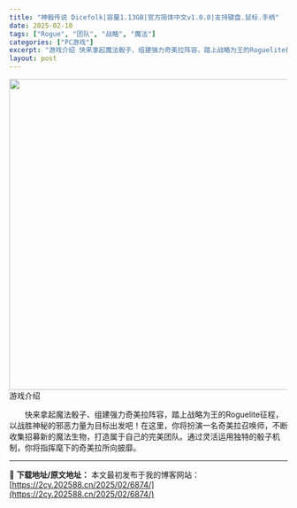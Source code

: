 ```yaml
---
title: "神骰传说 Dicefolk|容量1.13GB|官方简体中文v1.0.0|支持键盘.鼠标.手柄"
date: 2025-02-10
tags: ["Rogue", "团队", "战略", "魔法"]
categories: ["PC游戏"]
excerpt: "游戏介绍 快来拿起魔法骰子、组建强力奇美拉阵容，踏上战略为王的Roguelite征程，以战胜神秘的邪恶力量为目标出发吧！在这里，你将扮演一名奇美拉召唤师，不断收集招募新的魔法生物，打造属于自己的完美团队。通过灵活运用独特的骰子机制，你将指挥麾下的奇美拉所向披靡。"
layout: post
---
```


<img src="https://2cy.202588.cn/wp-content/uploads/2025/02/202502111527261.webp" alt="" width="1000" height="562" class="aligncenter size-full wp-image-7159" />
游戏介绍
<p style="white-space: normal; text-indent: 2em; text-align: left;">快来拿起魔法骰子、组建强力奇美拉阵容，踏上战略为王的Roguelite征程，以战胜神秘的邪恶力量为目标出发吧！在这里，你将扮演一名奇美拉召唤师，不断收集招募新的魔法生物，打造属于自己的完美团队。通过灵活运用独特的骰子机制，你将指挥麾下的奇美拉所向披靡。</p>

</div>

---
📖 **下载地址/原文地址：** 本文最初发布于我的博客网站：[https://2cy.202588.cn/2025/02/6874/](https://2cy.202588.cn/2025/02/6874/)
